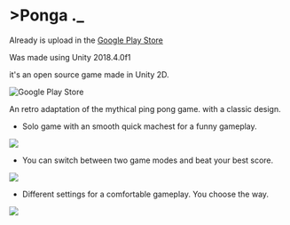 # >Ponga ._

Already is upload in the [Google Play Store](https://play.google.com/store/apps/details?id=com.MagmaticLLC.Ponga&hl=es_CO&gl=US)

Was made using Unity 2018.4.0f1

it's an open source game made in Unity 2D.

![Google Play Store](https://lh3.googleusercontent.com/rz2bUYwv_N4N6ssZQ0sFn-erNRkWWt0_10C3y7YJP7yVsb8libWSsQapjmUENOI5bra6=w1920-h937-rw)

An retro adaptation of the mythical ping pong game. with a classic design.  
  
- Solo game with an smooth quick machest for a funny gameplay.  

![](https://lh3.googleusercontent.com/bFoJmdVr4-TEcIXlGqTAHAvxvQnpQUws2ux5yTAbd4Z6oH4HhOqm-vbVzBAa-QhX_-JZ=w1920-h937-rw)
  
- You can switch between two game modes and beat your best score.  

![](https://lh3.googleusercontent.com/JVQOa3sustA9bCUgplNKyjv3PeVO6ofpjIeO18uWsgUxmx0eMNH34mJjGvBMoSkvu5Y=w1920-h937-rw)

- Different settings for a comfortable gameplay. You choose the way.  

![](https://i.imgur.com/7SCj0w1.png)
